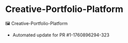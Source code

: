 # Creative-Portfolio-Platform
🖼️ Creative-Portfolio-Platform


- Automated update for PR #1-1760896294-323